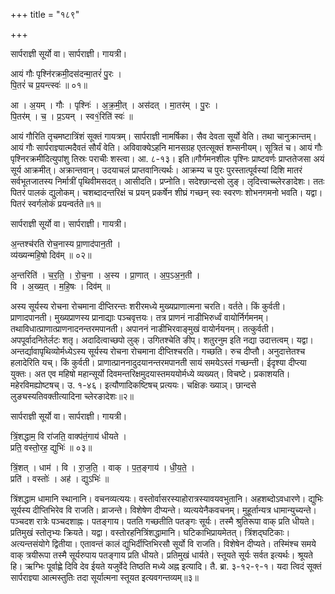 +++
title = "१८९"

+++


सार्पराज्ञी सूर्यो वा। सार्पराज्ञी। गायत्री।

आयं गौः पृश्नि॑रक्रमी॒दस॑दन्मा॒तरं॑ पु॒रः ।  
पि॒तरं॑ च प्र॒यन्त्स्वः॑ ॥ ०१॥

आ । अ॒यम् । गौः । पृश्निः॑ । अ॒क्र॒मी॒त् । अस॑दत् । मा॒तर॑म् । पु॒रः ।  
पि॒तर॑म् । च॒ । प्र॒ऽयन् । स्व१॒॑रिति॑ स्वः॑ ॥

आयं गौरिति तृचमष्टात्रिंशं सूक्तं गायत्रम्। सार्पराज्ञी नामर्षिका। सैव देवता सूर्यो वेति। तथा चानुक्रान्तम्। आयं गौः सार्पराज्ञ्यात्मदैवतं सौर्यं वेति। अविवाक्येऽहनि मानसग्रह एतत्सूक्तं शम्सनीयम्। सूत्रितं च। आयं गौः पृश्निरक्रमीदित्युपांशु तिस्रः पराचीः शस्त्वा। आ. ८-१३। इति॥गौर्गमनशीलः पृश्निः प्राष्टवर्णः प्राप्ततेजसा अयं सूर्य आक्रमीत्। अक्रान्तवान्। उदयाचलं प्राप्तवानित्यर्थः। आक्रम्य च पुरः पुरस्तात्पूर्वस्यां दिशि मातरं सर्वभूतजातस्य निर्मात्रीं पृथिवीमसदत्। आसीदति। प्रप्नोति। सदेश्छान्दसो लुङ्। लृदित्त्वाच्च्लेरङादेशः। ततः पितरं पालकं द्युलोकम्। चशब्दादन्तरिक्षं च प्रयन् प्रकर्षेन शीघ्रं गच्छन् स्वः स्वरणः शोभनगमनो भवति। यद्वा। पितरं स्वर्गलोकं प्रयन्वर्तते॥१॥

सार्पराज्ञी सूर्यो वा। सार्पराज्ञी। गायत्री।

अ॒न्तश्च॑रति रोच॒नास्य प्रा॒णाद॑पान॒ती ।  
व्य॑ख्यन्महि॒षो दिव॑म् ॥ ०२॥

अ॒न्तरिति॑ । च॒र॒ति॒ । रो॒च॒ना । अ॒स्य । प्रा॒णात् । अ॒प॒ऽअ॒न॒ती ।  
वि । अ॒ख्य॒त् । म॒हि॒षः । दिव॑म् ॥

अस्य सूर्यस्य रोचना रोचमाना दीप्तिरन्तः शरीरमध्ये मुख्यप्राणात्मना चरति। वर्तते। किं कुर्वती। प्राणादपानती। मुख्यप्राणस्य प्रानाद्याः पञ्चवृत्तयः। तत्र प्राणनं नाडीभिरुर्ध्वं वायोर्निर्गमनम्। तथाविधात्प्राणात्प्राणनादनन्तरमपानती। अपाननं नाडीभिरवाङ्मुखं वायोर्नयनम्। तत्कुर्वती। अपपूर्वादनितेर्लटः शतृ। अदादित्वाच्छपो लुक्। उगितश्चेति ङीप्। शतुरनुम इति नद्या उदात्तत्वम्। यद्वा। अन्तर्द्यावापृथिव्योर्मध्येऽस्य सूर्यस्य रोचना रोचमाना दीप्तिश्चरति। गच्छति। रुच दीप्तौ। अनुदात्तेतश्च हलादेरिति यच्। किं कुर्वती। प्राणात्प्राननादुदयानन्तरमपानती सायं समयेऽस्तं गच्छन्ती। ईदृश्या दीप्त्या युक्तः। अत एव महिषो महान्सूर्यो दिवमन्तरिक्षमुदयास्तमययोर्मध्ये व्यख्यत्। विचष्टे। प्रकाशयति। महेरविमह्योष्टषच्। उ. १-४६। इत्यौणादिकष्टिषच् प्रत्ययः। चक्षिङः ख्याञ्। छान्दसे लुङ्यस्यतिवक्तीत्यादिना च्लेरङादेशः॥२॥

सार्पराज्ञी सूर्यो वा। सार्पराज्ञी। गायत्री।

त्रिं॒शद्धाम॒ वि रा॑जति॒ वाक्प॑तं॒गाय॑ धीयते ।  
प्रति॒ वस्तो॒रह॒ द्युभिः॑ ॥ ०३॥

त्रिं॒शत् । धाम॑ । वि । रा॒ज॒ति॒ । वाक् । प॒त॒ङ्गाय॑ । धी॒य॒ते॒ ।  
प्रति॑ । वस्तोः॑ । अह॑ । द्युऽभिः॑ ॥

त्रिंशद्धाम धामानि स्थानानि। वचनव्यत्ययः। वस्तोर्वासरस्याहोरात्रस्यावयवभुतानि। अहशब्दोऽवधारणे। द्युभिः सूर्यस्य दीप्तिभिरेव वि राजति। व्राजन्ते। विशेषेण दीप्यन्ते। व्यत्ययेनैकवचनम्। मुहूर्तान्यत्र धामान्युच्यन्ते। पञ्चदश रात्रेः पञ्चदशाह्नः। पतङ्गाय। पतति गच्छतीति पतङ्गः सूर्यः। तस्मै श्रुतिरूपा वाक् प्रति धीयते। प्रतिमुखं स्तोतृभ्यः क्रियते। यद्वा। वस्तोरहनित्रिंशद्धामानि। घटिकाभिप्रायमेतत्। त्रिंशद्घटिकाः। अत्यन्तसंयोगे द्वितीया। एतावन्तं कालं द्युभिर्दीप्तिभिरसौ सूर्यो वि राजति। विशेषेन दीप्यते। तस्मिंश्च समये वाक् त्रयीरूपा तस्मै सूर्यरुपाय पतङ्गाय प्रति धीयते। प्रतिमुखं धार्यते। स्तूयते सूर्यः सर्वत इत्यर्थः। श्रूयते हि। ऋग्भिः पूर्वाह्णे दिवि देव ईयते यजुर्वेदे तिष्ठति मध्ये अह्न इत्यादि। तै. ब्रा. ३-१२-९-१। यदा त्विदं सूक्तं सार्पराज्ञ्या आत्मस्तुतिः तदा सूर्यात्मना स्तूयत इत्यवगन्तव्यम्॥३॥